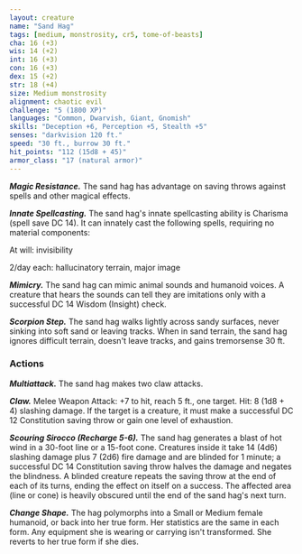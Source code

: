 ```yaml
---
layout: creature
name: "Sand Hag"
tags: [medium, monstrosity, cr5, tome-of-beasts]
cha: 16 (+3)
wis: 14 (+2)
int: 16 (+3)
con: 16 (+3)
dex: 15 (+2)
str: 18 (+4)
size: Medium monstrosity
alignment: chaotic evil
challenge: "5 (1800 XP)"
languages: "Common, Dwarvish, Giant, Gnomish"
skills: "Deception +6, Perception +5, Stealth +5"
senses: "darkvision 120 ft."
speed: "30 ft., burrow 30 ft."
hit_points: "112 (15d8 + 45)"
armor_class: "17 (natural armor)"
---
```


***Magic Resistance.*** The sand hag has advantage on saving throws against spells and other magical effects.

***Innate Spellcasting.*** The sand hag's innate spellcasting ability is Charisma (spell save DC 14). It can innately cast the following spells, requiring no material components:

At will: invisibility

2/day each: hallucinatory terrain, major image

***Mimicry.*** The sand hag can mimic animal sounds and humanoid voices. A creature that hears the sounds can tell they are imitations only with a successful DC 14 Wisdom (Insight) check.

***Scorpion Step.*** The sand hag walks lightly across sandy surfaces, never sinking into soft sand or leaving tracks. When in sand terrain, the sand hag ignores difficult terrain, doesn't leave tracks, and gains tremorsense 30 ft.

### Actions

***Multiattack.*** The sand hag makes two claw attacks.

***Claw.*** Melee Weapon Attack: +7 to hit, reach 5 ft., one target. Hit: 8 (1d8 + 4) slashing damage. If the target is a creature, it must make a successful DC 12 Constitution saving throw or gain one level of exhaustion.

***Scouring Sirocco (Recharge 5-6).*** The sand hag generates a blast of hot wind in a 30-foot line or a 15-foot cone. Creatures inside it take 14 (4d6) slashing damage plus 7 (2d6) fire damage and are blinded for 1 minute; a successful DC 14 Constitution saving throw halves the damage and negates the blindness. A blinded creature repeats the saving throw at the end of each of its turns, ending the effect on itself on a success. The affected area (line or cone) is heavily obscured until the end of the sand hag's next turn.

***Change Shape.*** The hag polymorphs into a Small or Medium female humanoid, or back into her true form. Her statistics are the same in each form. Any equipment she is wearing or carrying isn't transformed. She reverts to her true form if she dies.

